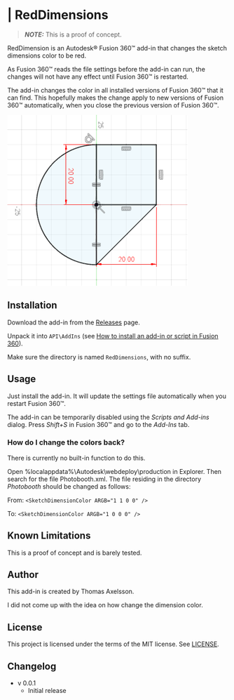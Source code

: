 # | RedDimensions

> **_NOTE:_**  This is a proof of concept.

RedDimension is an Autodesk® Fusion 360™ add-in that changes the sketch dimensions color to be red.

As Fusion 360™ reads the file settings before the add-in can run, the changes will not have any effect until Fusion 360™ is restarted.

The add-in changes the color in all installed versions of Fusion 360™ that it can find. This hopefully makes the change apply to new versions of Fusion 360™ automatically, when you close the previous version of Fusion 360™.

![](screenshot.png)

## Installation
Download the add-in from the [Releases](https://github.com/thomasa88/RedDimensions/releases) page.

Unpack it into `API\AddIns` (see [How to install an add-in or script in Fusion 360](https://knowledge.autodesk.com/support/fusion-360/troubleshooting/caas/sfdcarticles/sfdcarticles/How-to-install-an-ADD-IN-and-Script-in-Fusion-360.html)).

Make sure the directory is named `RedDimensions`, with no suffix.

## Usage

Just install the add-in. It will update the settings file automatically when you restart Fusion 360™.

The add-in can be temporarily disabled using the *Scripts and Add-ins* dialog. Press *Shift+S* in Fusion 360™ and go to the *Add-Ins* tab.

### How do I change the colors back?

There is currently no built-in function to do this.

Open %localappdata%\Autodesk\webdeploy\production in Explorer. Then search for the file Photobooth.xml. The file residing in the directory *Photobooth* should be changed as follows:

From: `<SketchDimensionColor ARGB="1 1 0 0" />`

To: `<SketchDimensionColor ARGB="1 0 0 0" />`

## Known Limitations

This is a proof of concept and is barely tested.

## Author

This add-in is created by Thomas Axelsson.

I did not come up with the idea on how change the dimension color.

## License

This project is licensed under the terms of the MIT license. See [LICENSE](LICENSE).

## Changelog

* v 0.0.1
  * Initial release